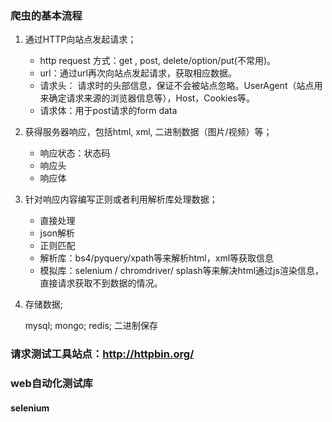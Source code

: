 ### 爬虫的基本流程

1. 通过HTTP向站点发起请求；

   - http request 方式：get , post, delete/option/put(不常用)。
   - url：通过url再次向站点发起请求，获取相应数据。
   - 请求头： 请求时的头部信息，保证不会被站点忽略。UserAgent（站点用来确定请求来源的浏览器信息等），Host，Cookies等。
   - 请求体：用于post请求的form data

2. 获得服务器响应，包括html, xml, 二进制数据（图片/视频）等；

   - 响应状态：状态码
   - 响应头
   - 响应体

3. 针对响应内容编写正则或者利用解析库处理数据；

   - 直接处理
   - json解析
   - 正则匹配
   - 解析库：bs4/pyquery/xpath等来解析html，xml等获取信息
   - 模拟库：selenium / chromdriver/ splash等来解决html通过js渲染信息，直接请求获取不到数据的情况。

4. 存储数据;

   mysql; mongo; redis; 二进制保存

### 请求测试工具站点：http://httpbin.org/

### web自动化测试库

#### selenium

